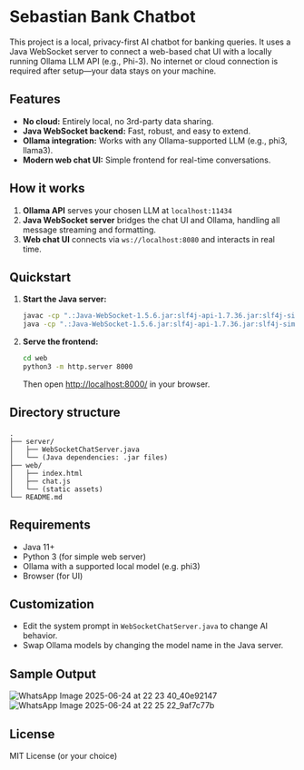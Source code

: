 # Sebastian Bank Chatbot

This project is a local, privacy-first AI chatbot for banking queries. It uses a Java WebSocket server to connect a web-based chat UI with a locally running Ollama LLM API (e.g., Phi-3). No internet or cloud connection is required after setup—your data stays on your machine.

## Features

- **No cloud:** Entirely local, no 3rd-party data sharing.
- **Java WebSocket backend:** Fast, robust, and easy to extend.
- **Ollama integration:** Works with any Ollama-supported LLM (e.g., phi3, llama3).
- **Modern web chat UI:** Simple frontend for real-time conversations.

## How it works

1. **Ollama API** serves your chosen LLM at `localhost:11434`
2. **Java WebSocket server** bridges the chat UI and Ollama, handling all message streaming and formatting.
3. **Web chat UI** connects via `ws://localhost:8080` and interacts in real time.

## Quickstart
1. **Start the Java server:**
    ```bash
    javac -cp ".:Java-WebSocket-1.5.6.jar:slf4j-api-1.7.36.jar:slf4j-simple-1.7.36.jar:jackson-core-2.15.2.jar:jackson-databind-2.15.2.jar:jackson-annotations-2.15.2.jar" WebSocketChatServer.java
    java -cp ".:Java-WebSocket-1.5.6.jar:slf4j-api-1.7.36.jar:slf4j-simple-1.7.36.jar:jackson-core-2.15.2.jar:jackson-databind-2.15.2.jar:jackson-annotations-2.15.2.jar" WebSocketChatServer
    ```

3. **Serve the frontend:**
    ```bash
    cd web
    python3 -m http.server 8000
    ```
    Then open [http://localhost:8000/](http://localhost:8000/) in your browser.

## Directory structure

```
.
├── server/
│   ├── WebSocketChatServer.java
│   └── (Java dependencies: .jar files)
├── web/
│   ├── index.html
│   ├── chat.js
│   └── (static assets)
└── README.md
```

## Requirements

- Java 11+
- Python 3 (for simple web server)
- Ollama with a supported local model (e.g. phi3)
- Browser (for UI)

## Customization

- Edit the system prompt in `WebSocketChatServer.java` to change AI behavior.
- Swap Ollama models by changing the model name in the Java server.

## Sample Output
![WhatsApp Image 2025-06-24 at 22 23 40_40e92147](https://github.com/user-attachments/assets/b5a2195b-01db-471a-9c39-ae9be27aa040)
![WhatsApp Image 2025-06-24 at 22 25 22_9af7c77b](https://github.com/user-attachments/assets/55ea564d-714e-4f18-8a62-f624855988b4)


## License

MIT License (or your choice)
